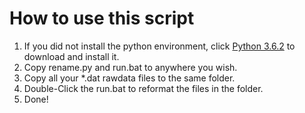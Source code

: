 # How to use this script
1. If you did not install the python environment, click [Python 3.6.2](https://www.python.org/ftp/python/3.6.2/python-3.6.2-amd64.exe) to download and install it.
2. Copy rename.py and run.bat to anywhere you wish.
3. Copy all your *.dat rawdata files to the same folder.
4. Double-Click the run.bat to reformat the files in the folder.
5. Done!

